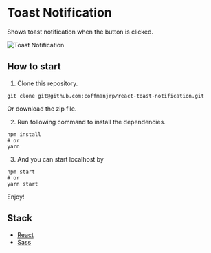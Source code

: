 # Toast Notification

Shows toast notification when the button is clicked.

![Toast Notification](https://res.cloudinary.com/coffmanjrp-dev/image/upload/v1643412362/coffmanjrp.io/toast_notification_ad57db4b33.png)

## How to start

1. Clone this repository.

```
git clone git@github.com:coffmanjrp/react-toast-notification.git
```

Or download the zip file.

2. Run following command to install the dependencies.

```
npm install
# or
yarn
```

3. And you can start localhost by

```
npm start
# or
yarn start
```

Enjoy!

## Stack

- [React](https://reactjs.org/)
- [Sass](https://sass-lang.com/)
